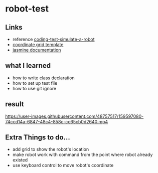 # robot-test

## Links
- reference [coding-test-simulate-a-robot](https://github.com/datacamp-engineering/coding-test-simulate-a-robot)
- [coordinate grid template](https://www.geogebra.org/m/VWN3g9rE)
- [jasmine documentation](https://jasmine.github.io/pages/getting_started.html)

## what I learned
- how to write class declaration
- how to set up test file
- how to use git ignore

## result


https://user-images.githubusercontent.com/48757517/159597080-74ccd14a-6847-48c4-858c-cc65cb0d2640.mp4

## Extra Things to do...
- add grid to show the robot's location
- make robot work with command from the point where robot already existed
- use keyboard control to move robot's coordinate
